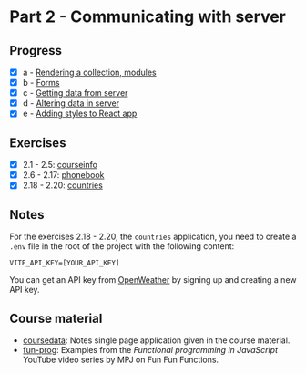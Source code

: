 # Part 2 - Communicating with server

## Progress

- [x] a - [Rendering a collection, modules](https://fullstackopen.com/en/part2/rendering_a_collection_modules)
- [x] b - [Forms](https://fullstackopen.com/en/part2/forms)
- [x] c - [Getting data from server](https://fullstackopen.com/en/part2/getting_data_from_server)
- [x] d - [Altering data in server](https://fullstackopen.com/en/part2/altering_data_in_server)
- [x] e - [Adding styles to React app](https://fullstackopen.com/en/part2/adding_styles_to_react_app)

## Exercises

- [x] 2.1 - 2.5: [courseinfo](./courseinfo/)
- [x] 2.6 - 2.17: [phonebook](./phonebook/)
- [x] 2.18 - 2.20: [countries](./countries/)

## Notes

For the exercises 2.18 - 2.20, the `countries` application, you need to create a `.env` file in the root of the project with the following content:

```env
VITE_API_KEY=[YOUR_API_KEY]
```

You can get an API key from [OpenWeather](https://openweathermap.org/api) by signing up and creating a new API key.

## Course material

- [coursedata](./coursedata/): Notes single page application given in the course material.
- [fun-prog](./fun-prog/): Examples from the _Functional programming in JavaScript_ YouTube video series by MPJ on Fun Fun Functions.
